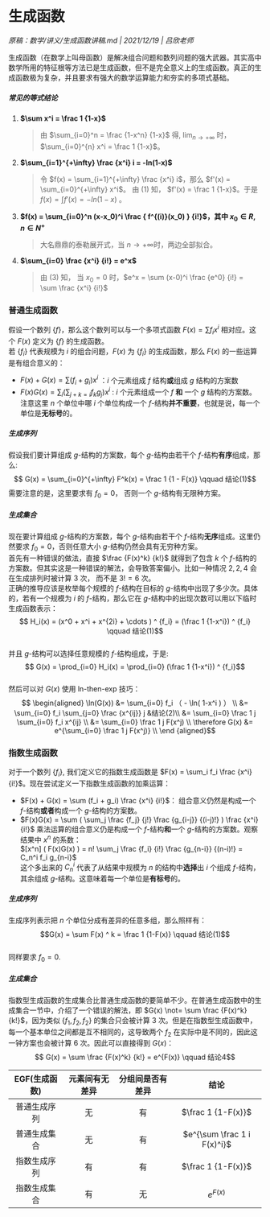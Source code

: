 # 生成函数
_原稿：数学/讲义/生成函数讲稿.md | 2021/12/19 | 吕欣老师_

生成函数（在数学上叫母函数）是解决组合问题和数列问题的强大武器。其实高中数学所用的特征根等方法已是生成函数，但不是完全意义上的生成函数。真正的生成函数极为复杂，并且要求有强大的数学运算能力和夯实的多项式基础。

##### 常见的等式结论
1. **$\sum x^i =  \frac 1 {1-x}$**
    > 由 $\sum_{i=0}^n = \frac {1-x^n} {1-x}$ 得, $\lim_{n \to +\infty}$ 时， $\sum_{i=0}^{n} x^i = \frac 1 {1-x}$。

2. **$\sum_{i=1}^{+\infty} \frac {x^i} i = -ln(1-x)$**
    > 令 $f(x) = \sum_{i=1}^{+\infty} \frac {x^i} i$，那么 $f'(x) = \sum_{i=0}^{+\infty} x^i$。 由 (1) 知， $f'(x) = \frac 1 {1-x}$。于是 $f(x) = \int f'(x) = -ln(1-x)$   。

3. **$f(x) = \sum_{i=0}^n (x-x_0)^i \frac { f^{(i)}(x_0) } {i!}$，其中 $x_0 \in R, n \in N^+$**
    > 大名鼎鼎的泰勒展开式，当 $n\to +\infty$时，两边全部拟合。

4. **$\sum_{i=0} \frac {x^i} {i!} = e^x$**
    > 由 (3) 知， 当 $x_0 = 0$ 时，$e^x = \sum (x-0)^i \frac {e^0} {i!} = \sum \frac {x^i} {i!}$


### 普通生成函数

假设一个数列 $\{f\}$，那么这个数列可以与一个多项式函数 $F(x)=\sum f_i x^i$ 相对应。这个 $F(x)$ 定义为 $\{f\}$ 的生成函数。  
若 $\{f_i\}$ 代表规模为 $i$ 的组合问题，$F(x)$ 为 $\{f_i\}$ 的生成函数，那么 $F(x)$ 的一些运算是有组合意义的：   
* $F(x)+G(x) = \sum (f_i + g_i) x^i$ ：$i$ 个元素组成 $f$ 结构**或**组成 $g$ 结构的方案数  
* $F(x)G(x) = \sum_i ( \sum_{j+k=i} f_kg_j ) x^i$ : $i$ 个元素组成一个 $f$ **和** 一个 $g$ 结构的方案数。注意这里 $n$ 个单位中哪 $i$ 个单位构成一个 $f$-结构**并不重要**，也就是说，每一个单位是**无标号**的。

##### 生成序列
假设我们要计算组成 $g$-结构的方案数，每个 $g$-结构由若干个 $f$-结构**有序**组成，那么:
$$ G(x) = \sum_{i=0}^{+\infty} F^k(x) = \frac 1 {1 - F(x)} \qquad 结论(1)$$
需要注意的是，这里要求有 $f_0 = 0$， 否则一个 $g$-结构有无限种方案。

##### 生成集合
现在要计算组成 $g$-结构的方案数，每个 $g$-结构由若干个 $f$-结构**无序**组成。这里仍然要求 $f_0=0$，否则任意大小 $g$-结构仍然会具有无穷种方案。  
首先有一种错误的做法，直接 $\frac {F(x)^k} {k!}$ 就得到了包含 $k$ 个 $f$-结构的方案数。但其实这是一种错误的解法，会导致答案偏小。比如一种情况 $2,2,4$ 会在生成排列时被计算 $3$ 次， 而不是 $3!=6$ 次。  
正确的推导应该是枚举每个规模的 $f$-结构在目标的 $g$-结构中出现了多少次。具体的，若有一个规模为 $i$ 的 $f$-结构，那么它在 $g$-结构中的出现次数可以用以下临时生成函数表示：
$$ H_i(x)  =  (x^0 + x^i + x^{2i} + \cdots ) ^ {f_i}  =  (\frac 1 {1-x^i}) ^ {f_i} \qquad 结论(1)$$  
并且 $g$-结构可以选择任意规模的 $f$-结构组成，于是:
$$ G(x) = \prod_{i=0} H_i(x) = \prod_{i=0} (\frac 1 {1-x^i}) ^ {f_i}$$  
然后可以对 $G(x)$ 使用 ln-then-exp 技巧：
$$ \begin{aligned}
\ln(G(x)) &= \sum_{i=0} f_i （ - \ln( 1-x^i ) ） \\
         &= \sum_{i=0} f_i \sum_{j=0} \frac {x^{ij}} j &结论(2)\\
         &= \sum_{i=0} \frac 1 j \sum_{i=0} f_i x^{ij} \\
         &= \sum_{i=0} \frac 1 j F(x^j) \\
\therefore G(x) &= e^{\sum_{i=0} \frac 1 j F(x^j)} \\
\end {aligned}$$  



### 指数生成函数

对于一个数列 $\{f_i\}$, 我们定义它的指数生成函数是 $F(x) = \sum_i f_i \frac {x^i} {i!}$。现在尝试定义一下指数生成函数的加乘运算：  
* $F(x) + G(x) = \sum (f_i + g_i) \frac {x^i} {i!}$： 组合意义仍然是构成一个 $f$-结构**或者**构成一个 $g$-结构的方案数。  
* $F(x)G(x) = \sum ( \sum_j \frac {f_j} {j!} \frac {g_{i-j}} {(i-j)!} ) \frac {x^i} {i!}$ 乘法运算的组合意义仍是构成一个 $f$-结构**和**一个 $g$-结构的方案数。观察结果中 $x^n$ 的系数：  
 $[x^n] ( F(x)G(x) ) = n! \sum_j \frac {f_i} {i!} \frac {g_{n-i}} {(n-i)!} = C_n^i f_i g_{n-i}$   
 这个多出来的 $C_n^i$ 代表了从结果中规模为 $n$ 的结构中**选择**出 $i$ 个组成 $f$-结构，其余组成 $g$-结构。这意味着每一个单位是**有标号**的。

##### 生成序列
生成序列表示把 $n$ 个单位分成有差异的任意多组，那么照样有：  
$$G(x) = \sum F(x) ^ k = \frac 1 {1-F(x)} \qquad 结论(1)$$  
同样要求 $f_0 = 0$.

##### 生成集合
指数型生成函数的生成集合比普通生成函数的要简单不少。在普通生成函数中的生成集合一节中，介绍了一个错误的解法，即 $G(x) \not= \sum \frac {F(x)^k} {k!}$，因为类似 $\{f_1, f_2, f_2\}$ 的集合只会被计算 $3$ 次。但是在指数型生成函数中，每一个基本单位之间都是互不相同的，这导致两个 $f_2$ 在实际中是不同的，因此这一钟方案也会被计算 $6$ 次。因此可以直接得到 $G(x)$：
$$ G(x) = \sum \frac {F(x)^k} {k!} = e^{F(x)} \qquad 结论4$$


| EGF(生成函数) | 元素间有无差异 | 分组间是否有差异 |            结论             |
| :----------: | :-----------: | :-------------: | :------------------------: |
| 普通生成序列  |       无      |        有       |     $\frac 1 {1-F(x)}$      |
| 普通生成集合  |       无      |        有       | $e^{\sum \frac 1 i F(x)^i}$ |
| 指数生成序列  |       有      |        有       |     $\frac 1 {1-F(x)}$      |
| 指数生成集合  |       有      |        无       | $e^{F(x)}$                  |
